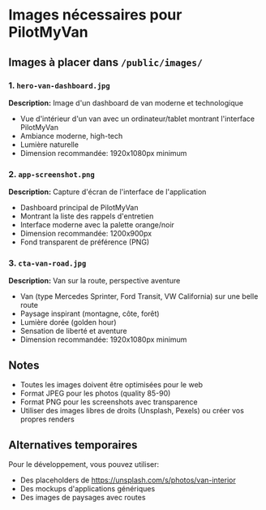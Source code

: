 # Images nécessaires pour PilotMyVan

## Images à placer dans `/public/images/`

### 1. `hero-van-dashboard.jpg`
**Description:** Image d'un dashboard de van moderne et technologique
- Vue d'intérieur d'un van avec un ordinateur/tablet montrant l'interface PilotMyVan
- Ambiance moderne, high-tech
- Lumière naturelle
- Dimension recommandée: 1920x1080px minimum

### 2. `app-screenshot.png`
**Description:** Capture d'écran de l'interface de l'application
- Dashboard principal de PilotMyVan
- Montrant la liste des rappels d'entretien
- Interface moderne avec la palette orange/noir
- Dimension recommandée: 1200x900px
- Fond transparent de préférence (PNG)

### 3. `cta-van-road.jpg`
**Description:** Van sur la route, perspective aventure
- Van (type Mercedes Sprinter, Ford Transit, VW California) sur une belle route
- Paysage inspirant (montagne, côte, forêt)
- Lumière dorée (golden hour)
- Sensation de liberté et aventure
- Dimension recommandée: 1920x1080px minimum

## Notes

- Toutes les images doivent être optimisées pour le web
- Format JPEG pour les photos (quality 85-90)
- Format PNG pour les screenshots avec transparence
- Utiliser des images libres de droits (Unsplash, Pexels) ou créer vos propres renders

## Alternatives temporaires

Pour le développement, vous pouvez utiliser:
- Des placeholders de https://unsplash.com/s/photos/van-interior
- Des mockups d'applications génériques
- Des images de paysages avec routes

